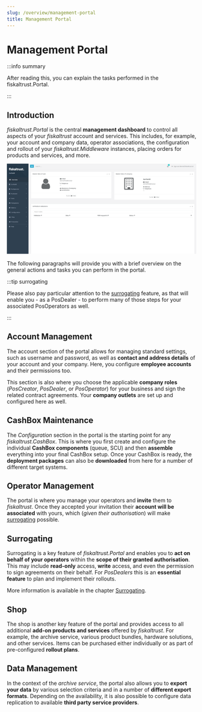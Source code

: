 ```yaml
---
slug: /overview/management-portal
title: Management Portal
---
```

# Management Portal

:::info summary

After reading this, you can explain the tasks performed in the fiskaltrust.Portal.

:::



## Introduction

*fiskaltrust.Portal* is the central **management dashboard** to control all aspects of your *fiskaltrust* account and services. This includes, for example, your account and company data, operator associations, the configuration and rollout of your *fiskaltrust.Middleware* instances, placing orders for products and services, and more.

![](./images/portal.png)

The following paragraphs will provide you with a brief overview on the general actions and tasks you can perform in the portal.

:::tip surrogating

Please also pay particular attention to the [surrogating](#surrogating) feature, as that will enable you - as a PosDealer - to perform many of those steps for your associated PosOperators as well.

:::



## Account Management

The account section of the portal allows for managing standard settings, such as username and password, as well as **contact and address details** of your account and your company. Here, you configure **employee accounts** and their permissions too.

This section is also where you choose the applicable **company roles** (*PosCreator*, *PosDealer*, or *PosOperator*) for your business and sign the related contract agreements. Your **company outlets** are set up and configured here as well.



## CashBox Maintenance

The *Configuration* section in the portal is the starting point for any *fiskaltrust.CashBox*. This is where you first create and configure the individual **CashBox components** (queue, SCU) and then **assemble** everything into your final CashBox setup. Once your CashBox is ready, the **deployment packages** can also be **downloaded** from here for a number of different target systems.



## Operator Management

The portal is where you manage your operators and **invite** them to *fiskaltrust*. Once they accepted your invitation their **account will be associated** with yours, which (*given their authorisation*) will make [surrogating](#surrogating) possible.



## Surrogating

Surrogating is a key feature of *fiskaltrust.Portal* and enables you to **act on behalf of your operators** within the **scope of their granted authorisation**. This may include **read-only** access, **write** access, and even the permission to sign agreements on their behalf. For *PosDealers* this is an **essential feature** to plan and implement their rollouts.

More information is available in the chapter [Surrogating](../getting-started/operator-onboarding/surrogating.md).



## Shop

The shop is another key feature of the portal and provides access to all additional **add-on products and services** offered by *fiskaltrust*. For example, the archive service, various product bundles, hardware solutions, and other services. Items can be purchased either individually or as part of pre-configured **rollout plans**.



## Data Management

In the context of the *archive service*, the portal also allows you to **export your data** by various selection criteria and in a number of **different export formats**. Depending on the availability, it is also possible to configure data replication to available **third party service providers**.